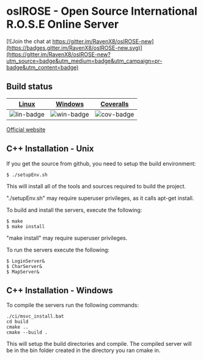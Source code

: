 osIROSE - Open Source International R.O.S.E Online Server
===================================================

[![Join the chat at https://gitter.im/RavenX8/osIROSE-new](https://badges.gitter.im/RavenX8/osIROSE-new.svg)](https://gitter.im/RavenX8/osIROSE-new?utm_source=badge&utm_medium=badge&utm_campaign=pr-badge&utm_content=badge)

## Build status
| [Linux][lin-link] | [Windows][win-link] | [Coveralls][cov-link] |
| :---------------: | :-----------------: | :-------------------: |
| ![lin-badge]      | ![win-badge]        | ![cov-badge]          |

[lin-badge]: https://travis-ci.org/RavenX8/osIROSE-new.svg?branch=trunk "Travis build status"
[lin-link]:  https://travis-ci.org/RavenX8/osIROSE-new "Travis build status"
[win-badge]: https://ci.appveyor.com/api/projects/status/20x0eufp7djvunf3/branch/trunk?svg=true "AppVeyor build status"
[win-link]:  https://ci.appveyor.com/project/RavenX8/osirose-new/branch/trunk "AppVeyor build status"
[cov-badge]: https://coveralls.io/repos/RavenX8/osIROSE-new/badge.svg?branch=trunk&service=github
[cov-link]:  https://coveralls.io/github/RavenX8/osIROSE-new?branch=trunk

[Official website](http://forum.dev-osrose.com/index.php)

C++ Installation - Unix
-----------------------

If you get the source from github, you need to setup the build environment:

    $ ./setupEnv.sh

This will install all of the tools and sources required to build the project.

"./setupEnv.sh" may require superuser privileges, as it calls apt-get install.

To build and install the servers, execute the following:

    $ make
    $ make install

"make install" may require superuser privileges.

To run the servers execute the following:

    $ LoginServer&
    $ CharServer&
    $ MapServer&

C++ Installation - Windows
-----------------------

To compile the servers run the following commands:

    ./ci/msvc_install.bat
    cd build
    cmake ..
    cmake --build .
    
This will setup the build directories and compile. The compiled server will be in the bin folder created in the directory you ran cmake in.
